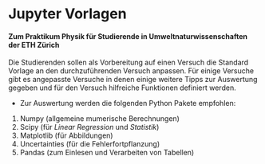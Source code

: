 # Jupyter Vorlagen
####  Zum Praktikum Physik für Studierende in Umweltnaturwissenschaften der ETH Zürich

Die Studierenden sollen als Vorbereitung auf einen Versuch die Standard Vorlage an den
durchzuführenden Versuch anpassen.  Für einige Versuche gibt es angepasste Versuche in denen
einige weitere Tipps zur Auswertung gegeben und für den Versuch hilfreiche Funktionen definiert werden.

 - Zur Auswertung werden die folgenden Python Pakete empfohlen:
  1. Numpy (allgemeine mumerische Berechnungen)
  1. Scipy (für _Linear Regression_ und _Statistik_)
  1. Matplotlib (für Abbildungen)
  1. Uncertainties (für die Fehlerfortpflanzung)
  1. Pandas (zum Einlesen und Verarbeiten von Tabellen)
  
  
 
